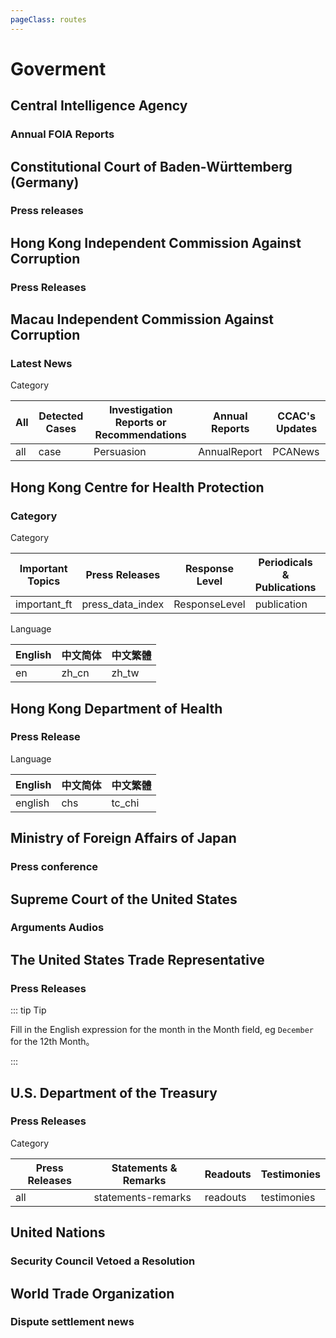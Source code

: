```yaml
---
pageClass: routes
---
```


# Goverment

## Central Intelligence Agency

### Annual FOIA Reports

<RouteEn author="nczitzk" example="/cia/foia-annual-report" path="/cia/foia-annual-report"/>

## Constitutional Court of Baden-Württemberg (Germany)

### Press releases

<RouteEn author="quinn-dev" example="/verfghbw/press" path="/verfghbw/press/:keyword?" :paramsDesc="['Keyword']"/>

## Hong Kong Independent Commission Against Corruption

### Press Releases

<RouteEn author="linbuxiao" example="/icac/news/sc" path="/icac/news/:lang?" :paramsDesc="['Language, default to `sc`. Supprot `en`(English), `sc`(Simplified Chinese) and `tc`(Traditional Chinese)']"/>

## Macau Independent Commission Against Corruption

### Latest News

<RouteEn author="linbuxiao" example="/ccac/news/all" path="/ccac/news/:type/:lang?" :paramsDesc="['Category', 'Language, default to `sc`. Supprot `en`(English), `sc`(Simplified Chinese), `tc`(Traditional Chinese) and `pt`(Portuguese)']">
Category

| All  | Detected Cases | Investigation Reports or Recommendations  | Annual Reports | CCAC's Updates |
| ---- | -------------- | ----------------------------------------- | -------------- | -------------- |
| all  | case           | Persuasion                                | AnnualReport   | PCANews        |

</RouteEn>

## Hong Kong Centre for Health Protection

### Category

<RouteEn author="nczitzk" example="/chp" path="/chp/:category?/:language?" :paramsDesc="['Category, see below, Important Topics by default', 'Language, see below, zh_tw by default']">

Category

| Important Topics | Press Releases   | Response Level | Periodicals & Publications | Health Notice |
| ---------------- | ---------------- | -------------- | -------------------------- | ------------- |
| important_ft     | press_data_index | ResponseLevel  | publication                | HealthAlert   |

Language

| English | 中文简体 | 中文繁體 |
| ------- | -------- | -------- |
| en      | zh_cn    | zh_tw    |

</RouteEn>

## Hong Kong Department of Health

### Press Release

<RouteEn author="nczitzk" example="/hongkong/dh" path="/hongkong/dh/:language?" :paramsDesc="['Language, see below, tc_chi by default']">

Language

| English | 中文简体 | 中文繁體 |
| ------- | -------- | -------- |
| english | chs | tc_chi |

</RouteEn>

## Ministry of Foreign Affairs of Japan

### Press conference

<RouteEn author="sgqy" example="/go.jp/mofa" path="/go.jp/mofa"/>

## Supreme Court of the United States

### Arguments Audios

<RouteEn author="nczitzk" example="/us/supremecourt/argument_audio" path="/us/supremecourt/argument_audio/:year?" :paramsDesc="['Year, current year by default']"/>

## The United States Trade Representative

### Press Releases

<RouteEn author="nczitzk" example="/ustr/press-releases" path="/ustr/press-releases/:year?/:month?" :paramsDesc="['Year, current year by default', 'Month, empty by default, show contents in all year']">

::: tip Tip

Fill in the English expression for the month in the Month field, eg `December` for the 12th Month。

:::

</RouteEn>

## U.S. Department of the Treasury

### Press Releases

<RouteEn author="nczitzk" example="/treasury/press-releases" path="/treasury/press-releases/:category?/:title?" :paramsDesc="['Category, see below, all by default', 'Title keywords, empty by default']">

Category

| Press Releases | Statements & Remarks | Readouts | Testimonies |
| -------------- | -------------------- | -------- | ----------- |
| all            | statements-remarks   | readouts | testimonies |

</RouteEn>

## United Nations

### Security Council Vetoed a Resolution

<RouteEn author="HenryQW" example="/un/scveto" path="/un/scveto"/>

## World Trade Organization

### Dispute settlement news

<RouteEn author="nczitzk" example="/wto/dispute-settlement" path="/wto/dispute-settlement/:year?" :paramsDesc="['Year, current year by default']"/>
